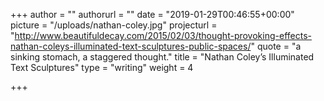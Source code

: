 +++
author = ""
authorurl = ""
date = "2019-01-29T00:46:55+00:00"
picture = "/uploads/nathan-coley.jpg"
projecturl = "http://www.beautifuldecay.com/2015/02/03/thought-provoking-effects-nathan-coleys-illuminated-text-sculptures-public-spaces/"
quote = "a sinking stomach, a staggered thought."
title = "Nathan Coley’s Illuminated Text Sculptures"
type = "writing"
weight = 4

+++
